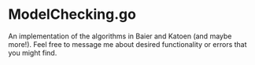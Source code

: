 # ModelChecking.go
An implementation of the algorithms in Baier and Katoen (and maybe more!). Feel free to message me about desired functionality or errors that you might find.
